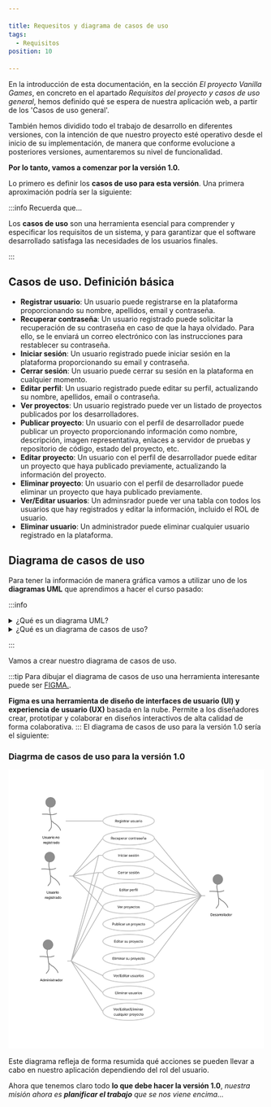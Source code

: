 ```yaml
---

title: Requesitos y diagrama de casos de uso
tags:
  - Requisitos
position: 10

---
```


En la introducción de esta documentación, en la sección *El proyecto Vanilla Games*, en concreto en el apartado *Requisitos del proyecto y casos de uso general*, hemos definido qué se espera de nuestra aplicación web, a partir de los 'Casos de uso general'.

También hemos dividido todo el trabajo de desarrollo en diferentes versiones, con la intención de que nuestro proyecto esté operativo desde el inicio de su implementación, de manera que conforme evolucione a posteriores versiones, aumentaremos su nivel de funcionalidad.

**Por lo tanto, vamos a comenzar por la versión 1.0.**

Lo primero es definir los **casos de uso para esta versión**. Una primera aproximación podría ser la siguiente:

:::info Recuerda que...
 
 Los **casos de uso** son una herramienta esencial para comprender y especificar los requisitos de un sistema, y para garantizar que el software desarrollado satisfaga las necesidades de los usuarios finales.
 
:::

## Casos de uso. Definición básica

- **Registrar usuario**: Un usuario puede registrarse en la plataforma proporcionando su nombre, apellidos, email y contraseña.
- **Recuperar contraseña**: Un usuario registrado puede solicitar la recuperación de su contraseña en caso de que la haya olvidado. Para ello, se le enviará un correo electrónico con las instrucciones para restablecer su contraseña.
- **Iniciar sesión**: Un usuario registrado puede iniciar sesión en la plataforma proporcionando su email y contraseña.
- **Cerrar sesión**: Un usuario puede cerrar su sesión en la plataforma en cualquier momento.
- **Editar perfil**: Un usuario registrado puede editar su perfil, actualizando su nombre, apellidos, email o contraseña.
- **Ver proyectos**: Un usuario registrado puede ver un listado de proyectos publicados por los desarrolladores.
- **Publicar proyecto**: Un usuario con el perfil de desarrollador puede publicar un proyecto proporcionando información como nombre, descripción, imagen representativa, enlaces a servidor de pruebas y repositorio de código, estado del proyecto, etc.
- **Editar proyecto**: Un usuario con el perfil de desarrollador puede editar un proyecto que haya publicado previamente, actualizando la información del proyecto.
- **Eliminar proyecto**: Un usuario con el perfil de desarrollador puede eliminar un proyecto que haya publicado previamente.
- **Ver/Editar usuarios**: Un adminsrador puede ver una tabla con todos los usuarios que hay registrados y editar la información, incluido el ROL de usuario.
- **Eliminar usuario**: Un administrador puede eliminar cualquier usuario registrado en la plataforma.


## Diagrama de casos de uso

Para tener la información de manera gráfica vamos a utilizar uno de los **diagramas UML** que aprendimos a hacer el curso pasado: 

:::info
<details>
  <summary>¿Qué es un diagrama UML?</summary>

  **UML**, que significa Lenguaje de Modelado Unificado (Unified Modeling Language, en inglés), es un lenguaje estándar utilizado en el desarrollo de software para visualizar, especificar, construir y documentar los artefactos de un sistema. Los diagramas UML son representaciones gráficas utilizadas en UML para modelar diferentes aspectos del sistema.


  **Existen varios tipos de diagramas UML**, cada uno de los cuales se enfoca en un aspecto específico del sistema y proporciona diferentes niveles de detalle. Algunos de los diagramas UML más comunes son:
  
  
  - Diagrama de casos de uso: describe las interacciones entre los actores y el sistema, mostrando qué funcionalidades proporciona el sistema a los usuarios.

  - Diagrama de clases: representa la estructura estática del sistema, mostrando las clases, sus atributos, métodos y las relaciones entre ellas.

  - Diagrama de secuencia: muestra la interacción entre los objetos en una secuencia temporal, describiendo cómo los objetos se comunican y colaboran entre sí.

  - Diagrama de actividades: describe el flujo de trabajo o los procesos empresariales en un sistema, mostrando las actividades y las decisiones que se toman en cada etapa.

  - Diagrama de componentes: muestra la estructura de componentes de un sistema, identificando los componentes y las dependencias entre ellos.

  - Diagrama de despliegue: representa la arquitectura física del sistema, mostrando cómo los componentes se distribuyen en el hardware y la red.

  Estos son solo algunos ejemplos de los diagramas UML más utilizados, pero hay otros diagramas, como el diagrama de estados, el diagrama de objetos y el diagrama de comunicación, que también se utilizan para modelar diferentes aspectos de un sistema. En general, los diagramas UML proporcionan una representación visual clara y sistemática del sistema, lo que facilita la comprensión, la comunicación y el diseño del software.
 
</details>

<details>
  <summary>¿Qué es un diagrama de casos de uso?</summary>

  
**Un diagrama de casos de uso** es una herramienta utilizada en el análisis y diseño de sistemas de software para representar las interacciones entre los actores (usuarios o sistemas externos) y el sistema en sí. Es una representación visual que describe cómo se utilizará el sistema desde la perspectiva del usuario.
  
  En un diagrama de casos de uso, **los actores** se representan mediante figuras externas al sistema, como personas, otros sistemas o incluso dispositivos. **Los casos de uso, por otro lado, se representan como elipses** y describen las diferentes acciones o funciones que el sistema proporciona a los actores.

  
  El diagrama muestra las **relaciones entre los actores y los casos de uso** a través de líneas que conectan las figuras correspondientes. Estas líneas representan las interacciones entre los actores y el sistema, indicando qué casos de uso son accesibles para cada actor.
  
  Los casos de uso se utilizan para capturar los requisitos funcionales del sistema y proporcionar una visión general de cómo interactúan los diferentes actores con el sistema. También ayudan a identificar los distintos escenarios de uso y las relaciones entre ellos. 
  
  El diagrama de casos de uso es una herramienta valiosa para comunicar y comprender las funcionalidades clave del sistema entre los desarrolladores, los usuarios y otros interesados en el proyecto de software.
    
</details>

:::

Vamos a crear nuestro diagrama de casos de uso.

:::tip 
Para dibujar el diagrama de casos de uso una herramienta interesante puede ser [FIGMA.](http://www.figma.com).

**Figma es una herramienta de diseño de interfaces de usuario (UI) y experiencia de usuario (UX)** basada en la nube. Permite a los diseñadores crear, prototipar y colaborar en diseños interactivos de alta calidad de forma colaborativa.
:::
El diagrama de casos de uso para la versión 1.0 sería el siguiente:

### Diagrma de casos de uso para la versión 1.0
![diagrama de casos de uso V1.0](imagenes/../../../static/imagenes/v1/casosUso/diagramaCasosUso_1.png)

Este diagrama refleja de forma resumida qué acciones se pueden llevar a cabo en nuestro aplicación dependiendo del rol del usuario. 

Ahora que tenemos claro todo **lo que debe hacer la versión 1.0**, *nuestra misión ahora es **planificar el trabajo** que se nos viene encima...*